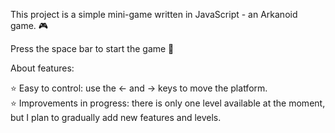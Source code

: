 This project is a simple mini-game written in JavaScript - an Arkanoid game. 🎮

Press the space bar to start the game 🚀

About features:

⭐ Easy to control: use the ← and → keys to move the platform.\
⭐ Improvements in progress: there is only one level available at the moment, but I plan to gradually add new features and levels.
